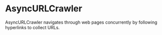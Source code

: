 # AsyncURLCrawler
AsyncURLCrawler navigates through web pages concurrently by following hyperlinks to collect URLs.
